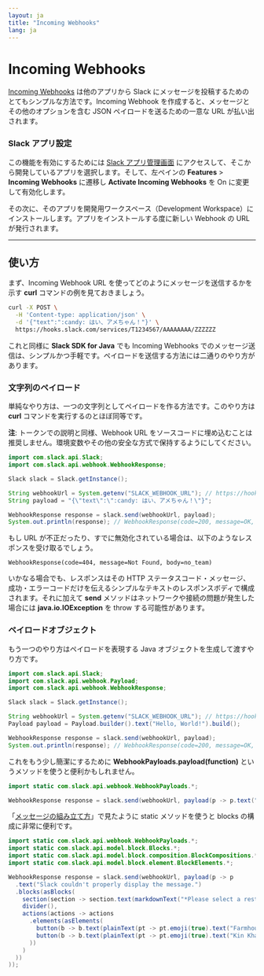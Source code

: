 ```yaml
---
layout: ja
title: "Incoming Webhooks"
lang: ja
---
```


# Incoming Webhooks

[Incoming Webhooks](https://api.slack.com/messaging/webhooks) は他のアプリから Slack にメッセージを投稿するためのとてもシンプルな方法です。Incoming Webhook を作成すると、メッセージとその他のオプションを含む JSON ペイロードを送るための一意な URL が払い出されます。

### Slack アプリ設定

この機能を有効にするためには [Slack アプリ管理画面](http://api.slack.com/apps) にアクセスして、そこから開発しているアプリを選択します。そして、左ペインの **Features** > **Incoming Webhooks** に遷移し **Activate Incoming Webhooks** を On に変更して有効化します。

その次に、そのアプリを開発用ワークスペース（Development Workspace）にインストールします。アプリをインストールする度に新しい Webhook の URL が発行されます。

---
## 使い方

まず、Incoming Webhook URL を使ってどのようにメッセージを送信するかを示す **curl** コマンドの例を見ておきましょう。

```bash
curl -X POST \
  -H 'Content-type: application/json' \
  -d '{"text":":candy: はい、アメちゃん！"}' \
  https://hooks.slack.com/services/T1234567/AAAAAAAA/ZZZZZZ
```

これと同様に **Slack SDK for Java** でも Incoming Webhooks でのメッセージ送信は、シンプルかつ手軽です。ペイロードを送信する方法には二通りのやり方があります。

### 文字列のペイロード

単純なやり方は、一つの文字列としてペイロードを作る方法です。このやり方は **curl** コマンドを実行するのとほぼ同等です。

**注**: トークンでの説明と同様、Webhook URL をソースコードに埋め込むことは推奨しません。環境変数やその他の安全な方式で保持するようにしてください。

```java
import com.slack.api.Slack;
import com.slack.api.webhook.WebhookResponse;

Slack slack = Slack.getInstance();

String webhookUrl = System.getenv("SLACK_WEBHOOK_URL"); // https://hooks.slack.com/services/T1234567/AAAAAAAA/ZZZZZZ
String payload = "{\"text\":\":candy: はい、アメちゃん！\"}";

WebhookResponse response = slack.send(webhookUrl, payload);
System.out.println(response); // WebhookResponse(code=200, message=OK, body=ok)
```

もし URL が不正だったり、すでに無効化されている場合は、以下のようなレスポンスを受け取るでしょう。

```
WebhookResponse(code=404, message=Not Found, body=no_team)
```

いかなる場合でも、レスポンスはその HTTP ステータスコード・メッセージ、成功・エラーコードだけを伝えるシンプルなテキストのレスポンスボディで構成されます。それに加えて **send** メソッドはネットワークや接続の問題が発生した場合には **java.io.IOException** を throw する可能性があります。

### ペイロードオブジェクト

もう一つのやり方はペイロードを表現する Java オブジェクトを生成して渡すやり方です。

```java
import com.slack.api.Slack;
import com.slack.api.webhook.Payload;
import com.slack.api.webhook.WebhookResponse;

Slack slack = Slack.getInstance();

String webhookUrl = System.getenv("SLACK_WEBHOOK_URL"); // https://hooks.slack.com/services/T1234567/AAAAAAAA/ZZZZZZ
Payload payload = Payload.builder().text("Hello, World!").build();

WebhookResponse response = slack.send(webhookUrl, payload);
System.out.println(response); // WebhookResponse(code=200, message=OK, body=ok)
```

これをもう少し簡潔にするために **WebhookPayloads.payload(function)** というメソッドを使うと便利かもしれません。

```java
import static com.slack.api.webhook.WebhookPayloads.*;

WebhookResponse response = slack.send(webhookUrl, payload(p -> p.text(":candy: はい、アメちゃん！")));
```

「[メッセージの組み立て方](/guides/composing-messages)」で見たように static メソッドを使うと blocks の構成に非常に便利です。

```java
import static com.slack.api.webhook.WebhookPayloads.*;
import static com.slack.api.model.block.Blocks.*;
import static com.slack.api.model.block.composition.BlockCompositions.*;
import static com.slack.api.model.block.element.BlockElements.*;

WebhookResponse response = slack.send(webhookUrl, payload(p -> p
  .text("Slack couldn't properly display the message.")
  .blocks(asBlocks(
    section(section -> section.text(markdownText("*Please select a restaurant:*"))),
    divider(),
    actions(actions -> actions
      .elements(asElements(
        button(b -> b.text(plainText(pt -> pt.emoji(true).text("Farmhouse"))).value("v1")),
        button(b -> b.text(plainText(pt -> pt.emoji(true).text("Kin Khao"))).value("v2"))
      ))
    )
  ))
));
```
